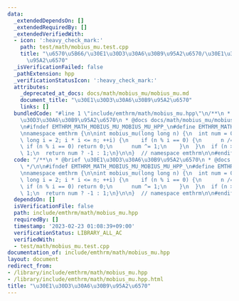 ```yaml
---
data:
  _extendedDependsOn: []
  _extendedRequiredBy: []
  _extendedVerifiedWith:
  - icon: ':heavy_check_mark:'
    path: test/math/mobius_mu.test.cpp
    title: "\u6570\u5B66/\u30E1\u30D3\u30A6\u30B9\u95A2\u6570/\u30E1\u30D3\u30A6\u30B9\
      \u95A2\u6570"
  _isVerificationFailed: false
  _pathExtension: hpp
  _verificationStatusIcon: ':heavy_check_mark:'
  attributes:
    _deprecated_at_docs: docs/math/mobius_mu/mobius_mu.md
    document_title: "\u30E1\u30D3\u30A6\u30B9\u95A2\u6570"
    links: []
  bundledCode: "#line 1 \"include/emthrm/math/mobius_mu.hpp\"\n/**\n * @brief \u30E1\
    \u30D3\u30A6\u30B9\u95A2\u6570\n * @docs docs/math/mobius_mu/mobius_mu.md\n */\n\
    \n#ifndef EMTHRM_MATH_MOBIUS_MU_MOBIUS_MU_HPP_\n#define EMTHRM_MATH_MOBIUS_MU_MOBIUS_MU_HPP_\n\
    \nnamespace emthrm {\n\nint mobius_mu(long long n) {\n  int num = 0;\n  for (long\
    \ long i = 2; i * i <= n; ++i) {\n    if (n % i == 0) {\n      n /= i;\n     \
    \ if (n % i == 0) return 0;\n      num ^= 1;\n    }\n  }\n  if (n > 1) num ^=\
    \ 1;\n  return num ? -1 : 1;\n}\n\n}  // namespace emthrm\n\n#endif  // EMTHRM_MATH_MOBIUS_MU_MOBIUS_MU_HPP_\n"
  code: "/**\n * @brief \u30E1\u30D3\u30A6\u30B9\u95A2\u6570\n * @docs docs/math/mobius_mu/mobius_mu.md\n\
    \ */\n\n#ifndef EMTHRM_MATH_MOBIUS_MU_MOBIUS_MU_HPP_\n#define EMTHRM_MATH_MOBIUS_MU_MOBIUS_MU_HPP_\n\
    \nnamespace emthrm {\n\nint mobius_mu(long long n) {\n  int num = 0;\n  for (long\
    \ long i = 2; i * i <= n; ++i) {\n    if (n % i == 0) {\n      n /= i;\n     \
    \ if (n % i == 0) return 0;\n      num ^= 1;\n    }\n  }\n  if (n > 1) num ^=\
    \ 1;\n  return num ? -1 : 1;\n}\n\n}  // namespace emthrm\n\n#endif  // EMTHRM_MATH_MOBIUS_MU_MOBIUS_MU_HPP_\n"
  dependsOn: []
  isVerificationFile: false
  path: include/emthrm/math/mobius_mu.hpp
  requiredBy: []
  timestamp: '2023-02-23 01:08:39+09:00'
  verificationStatus: LIBRARY_ALL_AC
  verifiedWith:
  - test/math/mobius_mu.test.cpp
documentation_of: include/emthrm/math/mobius_mu.hpp
layout: document
redirect_from:
- /library/include/emthrm/math/mobius_mu.hpp
- /library/include/emthrm/math/mobius_mu.hpp.html
title: "\u30E1\u30D3\u30A6\u30B9\u95A2\u6570"
---
```

